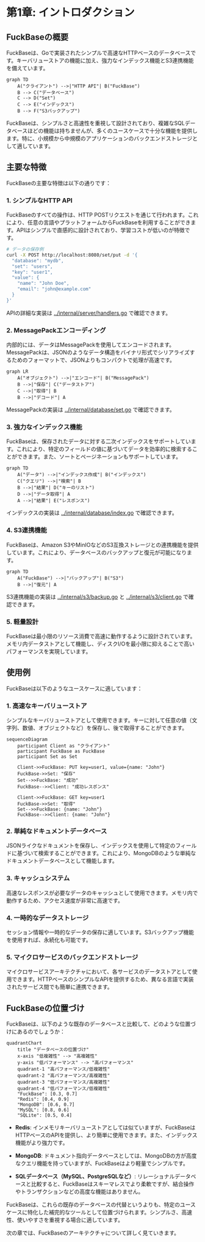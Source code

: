 # 第1章: イントロダクション

## FuckBaseの概要

FuckBaseは、Goで実装されたシンプルで高速なHTTPベースのデータベースです。キーバリューストアの機能に加え、強力なインデックス機能とS3連携機能を備えています。

```mermaid
graph TD
    A("クライアント") -->|"HTTP API"| B("FuckBase")
    B --> C("データベース")
    C --> D("Set")
    C --> E("インデックス")
    B --> F("S3バックアップ")
```

FuckBaseは、シンプルさと高速性を重視して設計されており、複雑なSQLデータベースほどの機能は持ちませんが、多くのユースケースで十分な機能を提供します。特に、小規模から中規模のアプリケーションのバックエンドストレージとして適しています。

## 主要な特徴

FuckBaseの主要な特徴は以下の通りです：

### 1. シンプルなHTTP API

FuckBaseのすべての操作は、HTTP POSTリクエストを通じて行われます。これにより、任意の言語やプラットフォームからFuckBaseを利用することができます。APIはシンプルで直感的に設計されており、学習コストが低いのが特徴です。

```bash
# データの保存例
curl -X POST http://localhost:8080/set/put -d '{
  "database": "mydb",
  "set": "users",
  "key": "user1",
  "value": {
    "name": "John Doe",
    "email": "john@example.com"
  }
}'
```

APIの詳細な実装は [../internal/server/handlers.go](../internal/server/handlers.go) で確認できます。

### 2. MessagePackエンコーディング

内部的には、データはMessagePackを使用してエンコードされます。MessagePackは、JSONのようなデータ構造をバイナリ形式でシリアライズするためのフォーマットで、JSONよりもコンパクトで処理が高速です。

```mermaid
graph LR
    A("オブジェクト") -->|"エンコード"| B("MessagePack")
    B -->|"保存"| C("データストア")
    C -->|"取得"| B
    B -->|"デコード"| A
```

MessagePackの実装は [../internal/database/set.go](../internal/database/set.go) で確認できます。

### 3. 強力なインデックス機能

FuckBaseは、保存されたデータに対する二次インデックスをサポートしています。これにより、特定のフィールドの値に基づいてデータを効率的に検索することができます。また、ソートとページネーションもサポートしています。

```mermaid
graph TD
    A("データ") -->|"インデックス作成"| B("インデックス")
    C("クエリ") -->|"検索"| B
    B -->|"結果"| D("キーのリスト")
    D -->|"データ取得"| A
    A -->|"結果"| E("レスポンス")
```

インデックスの実装は [../internal/database/index.go](../internal/database/index.go) で確認できます。

### 4. S3連携機能

FuckBaseは、Amazon S3やMinIOなどのS3互換ストレージとの連携機能を提供しています。これにより、データベースのバックアップと復元が可能になります。

```mermaid
graph TD
    A("FuckBase") -->|"バックアップ"| B("S3")
    B -->|"復元"| A
```

S3連携機能の実装は [../internal/s3/backup.go](../internal/s3/backup.go) と [../internal/s3/client.go](../internal/s3/client.go) で確認できます。

### 5. 軽量設計

FuckBaseは最小限のリソース消費で高速に動作するように設計されています。メモリ内データストアとして機能し、ディスクI/Oを最小限に抑えることで高いパフォーマンスを実現しています。

## 使用例

FuckBaseは以下のようなユースケースに適しています：

### 1. 高速なキーバリューストア

シンプルなキーバリューストアとして使用できます。キーに対して任意の値（文字列、数値、オブジェクトなど）を保存し、後で取得することができます。

```mermaid
sequenceDiagram
    participant Client as "クライアント"
    participant FuckBase as FuckBase
    participant Set as Set
    
    Client->>FuckBase: PUT key=user1, value={name: "John"}
    FuckBase->>Set: "保存"
    Set-->>FuckBase: "成功"
    FuckBase-->>Client: "成功レスポンス"
    
    Client->>FuckBase: GET key=user1
    FuckBase->>Set: "取得"
    Set-->>FuckBase: {name: "John"}
    FuckBase-->>Client: {name: "John"}
```

### 2. 単純なドキュメントデータベース

JSONライクなドキュメントを保存し、インデックスを使用して特定のフィールドに基づいて検索することができます。これにより、MongoDBのような単純なドキュメントデータベースとして機能します。

### 3. キャッシュシステム

高速なレスポンスが必要なデータのキャッシュとして使用できます。メモリ内で動作するため、アクセス速度が非常に高速です。

### 4. 一時的なデータストレージ

セッション情報や一時的なデータの保存に適しています。S3バックアップ機能を使用すれば、永続化も可能です。

### 5. マイクロサービスのバックエンドストレージ

マイクロサービスアーキテクチャにおいて、各サービスのデータストアとして使用できます。HTTPベースのシンプルなAPIを提供するため、異なる言語で実装されたサービス間でも簡単に連携できます。

## FuckBaseの位置づけ

FuckBaseは、以下のような既存のデータベースと比較して、どのような位置づけにあるのでしょうか：

```mermaid
quadrantChart
    title "データベースの位置づけ"
    x-axis "低複雑性" --> "高複雑性"
    y-axis "低パフォーマンス" --> "高パフォーマンス"
    quadrant-1 "高パフォーマンス/低複雑性"
    quadrant-2 "高パフォーマンス/高複雑性"
    quadrant-3 "低パフォーマンス/高複雑性"
    quadrant-4 "低パフォーマンス/低複雑性"
    "FuckBase": [0.3, 0.7]
    "Redis": [0.4, 0.9]
    "MongoDB": [0.6, 0.7]
    "MySQL": [0.8, 0.6]
    "SQLite": [0.5, 0.4]
```

- **Redis**: インメモリキーバリューストアとしては似ていますが、FuckBaseはHTTPベースのAPIを提供し、より簡単に使用できます。また、インデックス機能がより強力です。

- **MongoDB**: ドキュメント指向データベースとしては、MongoDBの方が高度なクエリ機能を持っていますが、FuckBaseはより軽量でシンプルです。

- **SQLデータベース（MySQL、PostgreSQLなど）**: リレーショナルデータベースと比較すると、FuckBaseはスキーマレスでより柔軟ですが、結合操作やトランザクションなどの高度な機能はありません。

FuckBaseは、これらの既存のデータベースの代替というよりも、特定のユースケースに特化した補完的なツールとして位置づけられます。シンプルさ、高速性、使いやすさを重視する場合に適しています。

次の章では、FuckBaseのアーキテクチャについて詳しく見ていきます。